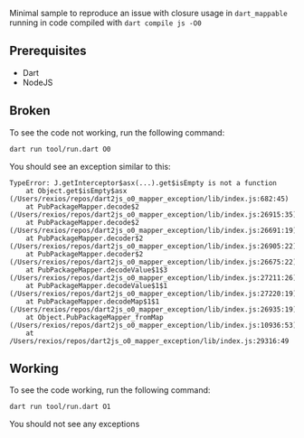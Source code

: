 Minimal sample to reproduce an issue with closure usage in `dart_mappable` running in code compiled with `dart compile js -O0`

## Prerequisites

- Dart
- NodeJS

## Broken

To see the code not working, run the following command:

```bash
dart run tool/run.dart O0
```

You should see an exception similar to this:

```console
TypeError: J.getInterceptor$asx(...).get$isEmpty is not a function
    at Object.get$isEmpty$asx (/Users/rexios/repos/dart2js_o0_mapper_exception/lib/index.js:682:45)
    at PubPackageMapper.decode$2 (/Users/rexios/repos/dart2js_o0_mapper_exception/lib/index.js:26915:35)
    at PubPackageMapper.decode$2 (/Users/rexios/repos/dart2js_o0_mapper_exception/lib/index.js:26691:19)
    at PubPackageMapper.decoder$2 (/Users/rexios/repos/dart2js_o0_mapper_exception/lib/index.js:26905:22)
    at PubPackageMapper.decoder$2 (/Users/rexios/repos/dart2js_o0_mapper_exception/lib/index.js:26675:22)
    at PubPackageMapper.decodeValue$1$3 (/Users/rexios/repos/dart2js_o0_mapper_exception/lib/index.js:27211:26)
    at PubPackageMapper.decodeValue$1$1 (/Users/rexios/repos/dart2js_o0_mapper_exception/lib/index.js:27220:19)
    at PubPackageMapper.decodeMap$1$1 (/Users/rexios/repos/dart2js_o0_mapper_exception/lib/index.js:26935:19)
    at Object.PubPackageMapper_fromMap (/Users/rexios/repos/dart2js_o0_mapper_exception/lib/index.js:10936:53)
    at /Users/rexios/repos/dart2js_o0_mapper_exception/lib/index.js:29316:49 
```

## Working

To see the code working, run the following command:

```bash
dart run tool/run.dart O1
```

You should not see any exceptions
